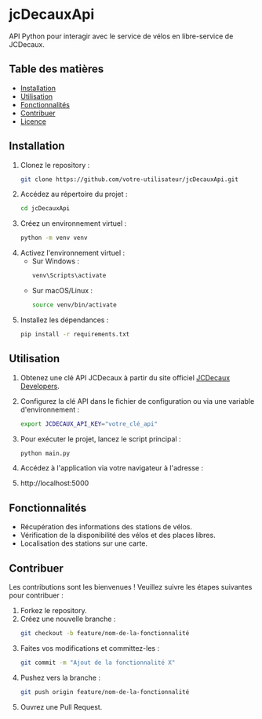# jcDecauxApi

API Python pour interagir avec le service de vélos en libre-service de JCDecaux.

## Table des matières

- [Installation](#installation)
- [Utilisation](#utilisation)
- [Fonctionnalités](#fonctionnalités)
- [Contribuer](#contribuer)
- [Licence](#licence)

## Installation

1. Clonez le repository :
    ```sh
    git clone https://github.com/votre-utilisateur/jcDecauxApi.git
    ```
2. Accédez au répertoire du projet :
    ```sh
    cd jcDecauxApi
    ```
3. Créez un environnement virtuel :
    ```sh
    python -m venv venv
    ```
4. Activez l'environnement virtuel :
    - Sur Windows :
        ```sh
        venv\Scripts\activate
        ```
    - Sur macOS/Linux :
        ```sh
        source venv/bin/activate
        ```
5. Installez les dépendances :
    ```sh
    pip install -r requirements.txt
    ```

## Utilisation

1. Obtenez une clé API JCDecaux à partir du site officiel [JCDecaux Developers](https://developer.jcdecaux.com/#/opendata/vls?page=getstarted).

2. Configurez la clé API dans le fichier de configuration ou via une variable d'environnement :
    ```sh
    export JCDECAUX_API_KEY="votre_clé_api"
    ```

3. Pour exécuter le projet, lancez le script principal :
    ```sh
    python main.py
    ```

4. Accédez à l'application via votre navigateur à l'adresse :
5. http://localhost:5000 

## Fonctionnalités

- Récupération des informations des stations de vélos.
- Vérification de la disponibilité des vélos et des places libres.
- Localisation des stations sur une carte.

## Contribuer

Les contributions sont les bienvenues ! Veuillez suivre les étapes suivantes pour contribuer :

1. Forkez le repository.
2. Créez une nouvelle branche :
    ```sh
    git checkout -b feature/nom-de-la-fonctionnalité
    ```
3. Faites vos modifications et committez-les :
    ```sh
    git commit -m "Ajout de la fonctionnalité X"
    ```
4. Pushez vers la branche :
    ```sh
    git push origin feature/nom-de-la-fonctionnalité
    ```
5. Ouvrez une Pull Request.